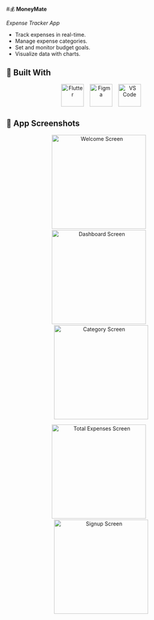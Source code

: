 #💰 **MoneyMate** 

*Expense Tracker App*

- Track expenses in real-time.
- Manage expense categories.
- Set and monitor budget goals.
- Visualize data with charts.

## 🚀 Built With

<p align="center">
  <img src="https://cdn.jsdelivr.net/gh/devicons/devicon/icons/flutter/flutter-original.svg" alt="Flutter" width="60" height="60"/>
  &nbsp;&nbsp;
  <img src="https://cdn.jsdelivr.net/gh/devicons/devicon/icons/figma/figma-original.svg" alt="Figma" width="60" height="60"/>
  &nbsp;&nbsp;
  <img src="https://cdn.jsdelivr.net/gh/devicons/devicon/icons/vscode/vscode-original.svg" alt="VS Code" width="60" height="60"/>
</p>


## 📱 App Screenshots

<p align="center">
  <img src="screenshots/welcome.jpg" alt="Welcome Screen" width="250"/>
  &nbsp;&nbsp;
  <img src="screenshots/dashboard.jpg" alt="Dashboard Screen" width="250"/>
  &nbsp;&nbsp;
  <img src="screenshots/all.jpg" alt="Category Screen" width="250"/>
</p>

<p align="center">
  <img src="screenshots/total.jpg" alt="Total Expenses Screen" width="250"/>
  &nbsp;&nbsp;
  <img src="screenshots/signup.jpg" alt="Signup Screen" width="250"/>
</p>



